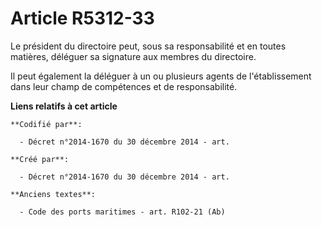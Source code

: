 # Article R5312-33

Le président du directoire peut, sous sa responsabilité et en toutes matières, déléguer sa signature aux membres du
directoire.

Il peut également la déléguer à un ou plusieurs agents de l'établissement dans leur champ de compétences et de
responsabilité.

**Liens relatifs à cet article**

	**Codifié par**:

	  - Décret n°2014-1670 du 30 décembre 2014 - art.

	**Créé par**:

	  - Décret n°2014-1670 du 30 décembre 2014 - art.

	**Anciens textes**:

	  - Code des ports maritimes - art. R102-21 (Ab)
